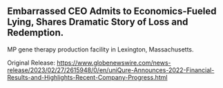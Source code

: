 ## Embarrassed CEO Admits to Economics-Fueled Lying, Shares Dramatic Story of Loss and Redemption.
MP gene therapy production facility in Lexington, Massachusetts.


Original Release: https://www.globenewswire.com/news-release/2023/02/27/2615948/0/en/uniQure-Announces-2022-Financial-Results-and-Highlights-Recent-Company-Progress.html